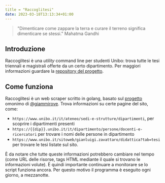 ```yaml
---
title = "Raccoglitesi"
date: 2023-03-18T13:13:34+01:00
---
```


> "Dimenticare come zappare la terra e curare il terreno significa dimenticare
> se stessi."
> Mahatma Gandhi

## Introduzione

Raccoglitesi è una _utility_ command line per studenti Unibo: trova tutte le
tesi triennali e magistrali offerte da un certo dipartimento.
Per maggiori informazioni guardare la [repository del
progetto](https://github.com/csunibo/raccoglitesi).

## Come funziona

Raccoglitesi è un web scraper scritto in golang, basato sul
[progetto](https://github.com/giammirove/raccoglitesi_unibo) omonimo di
[@giammirove](https://github.com/giammirove). Trova informazioni su certe pagine
del sito, come:

- `https://www.unibo.it/it/ateneo/sedi-e-strutture/dipartimenti`, per scoprire i
  dipartimenti presenti
- `https://{{dip}}.unibo.it/it/dipartimento/persone/docenti-e-ricercatori` per
  trovare i nomi delle persone in dipartimento
- `https://www.unibo.it/sitoweb/gianluigi.zavattaro/didattica?tab=tesi` per
  trovare le tesi listate sul sito.

È da notare che tutte queste informazioni potrebbero cambiare nel tempo (come
URL delle risorse, tags HTML mediante il quale si trovano le informazioni
volute). È quindi importante continuare a monitorare se lo script funziona
ancora. Per questo motivo il programma è eseguito ogni giorno, a mezzanotte.
